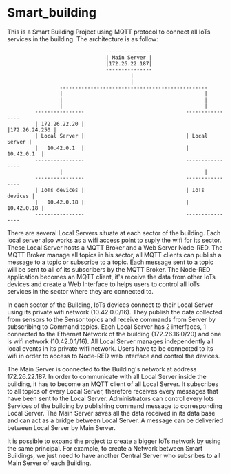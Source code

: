 # Smart_building
This is a Smart Building Project using MQTT protocol to connect all IoTs services in the building.
The architecture is as follow:

                                    ---------------
                                    | Main Server | 
                                    |172.26.22.187|
                                    ---------------
                                            |
                                            |
                     ------------------------------------------------
                     |                                              |
                     |                                              |
                     |                                              |
             ----------------                                 ---------------- 
             | 172.26.22.20 |                                 |172.26.24.250 |
             | Local Server |                                 | Local Server |
             |   10.42.0.1  |                                 |   10.42.0.1  |
             ----------------                                 ----------------
                     |                                              |
             ----------------                                 ----------------
             | IoTs devices |                                 | IoTs devices |
             |   10.42.0.18 |                                 |   10.42.0.18 |
             ----------------                                 ----------------
             
 There are several Local Servers situate at each sector of the building. Each local server also works as a wifi access point to suply the wifi for its sector.
 These Local Server hosts a MQTT Broker and a Web Server Node-RED. The MQTT Broker manage all topics in his sector, all MQTT clients
 can publish a message to a topic or subscribe to a topic. Each message sent to a topic will be sent to all of its subscribers by the MQTT Broker.
 The Node-RED application becomes an MQTT client, it's receive the data from other IoTs devices and create a Web Interface to helps users to control
 all IoTs services in the sector where they are connected to.
 
 In each sector of the Building, IoTs devices connect to their Local Server using its private wifi network (10.42.0.0/16). 
 They publish the data collected from sensors to the Sensor topics and receive commands from Server by subscribing to Command topics. 
 Each Local Server has 2 interfaces, 1 connected to the Ethernet Network of the building (172.26.16.0/20) and one is wifi network (10.42.0.1/16).
 All Local Server manages independently all local events in its private wifi network. Users have to be connected to its wifi in order to access to Node-RED web interface and control the devices.
 
 The Main Server is connected to the Building's network at address 172.26.22.187. In order to communicate with all Local Server inside the building, it has to become an MQTT client of all Local Server.
 It subscribes to all topics of every Local Server, therefore receives every messages that have been sent to the Local Server. Administrators can control every Iots Services of the building by publishing 
 command message to corresponding Local Server. The Main Server saves all the data received in its data base and can act as a bridge between Local Server. A message can be deliveried between Local Server 
 by Main Server.
 
 It is possible to expand the project to create a bigger IoTs network by using the same principal. For example, to create a Network between Smart Buildings, we just need to have another Central Server who subsribes to 
 all Main Server of each Building.
